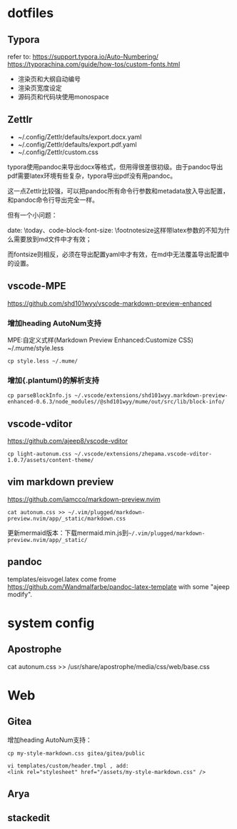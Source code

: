 
# dotfiles

## Typora

refer to: https://support.typora.io/Auto-Numbering/
https://typorachina.com/guide/how-tos/custom-fonts.html

- 渲染页和大纲自动编号
- 渲染页宽度设定
- 源码页和代码块使用monospace

## Zettlr

- ~/.config/Zettlr/defaults/export.docx.yaml
- ~/.config/Zettlr/defaults/export.pdf.yaml
- ~/.config/Zettlr/custom.css

typora使用pandoc来导出docx等格式，但用得很差很初级。由于pandoc导出pdf需要latex环境有些复杂，typora导出pdf没有用pandoc。

这一点Zettlr比较强，可以把pandoc所有命令行参数和metadata放入导出配置，和pandoc命令行导出完全一样。

但有一个小问题：

date: \today、code-block-font-size: \footnotesize这样带latex参数的不知为什么需要放到md文件中才有效；

而fontsize则相反，必须在导出配置yaml中才有效，在md中无法覆盖导出配置中的设置。

## vscode-MPE

https://github.com/shd101wyy/vscode-markdown-preview-enhanced

### 增加heading AutoNum支持

MPE:自定义式样(Markdown Preview Enhanced:Customize CSS)
~/.mume/style.less

```shell
cp style.less ~/.mume/
```

### 增加{.plantuml}的解析支持

``` shell
cp parseBlockInfo.js ~/.vscode/extensions/shd101wyy.markdown-preview-enhanced-0.6.3/node_modules//@shd101wyy/mume/out/src/lib/block-info/
```

## vscode-vditor

https://github.com/ajeep8/vscode-vditor

``` shell
cp light-autonum.css ~/.vscode/extensions/zhepama.vscode-vditor-1.0.7/assets/content-theme/
```

## vim markdown preview

https://github.com/iamcco/markdown-preview.nvim

```
cat autonum.css >> ~/.vim/plugged/markdown-preview.nvim/app/_static/markdown.css
```

更新mermaid版本：下载mermaid.min.js到`~/.vim/plugged/markdown-preview.nvim/app/_static/`

## pandoc

templates/eisvogel.latex come frome https://github.com/Wandmalfarbe/pandoc-latex-template with some "ajeep modify".

# system config

## Apostrophe

cat autonum.css >> /usr/share/apostrophe/media/css/web/base.css


# Web

## Gitea

增加heading AutoNum支持：

```
cp my-style-markdown.css gitea/gitea/public

vi templates/custom/header.tmpl , add:
<link rel="stylesheet" href="/assets/my-style-markdown.css" />
```
## Arya

## stackedit
